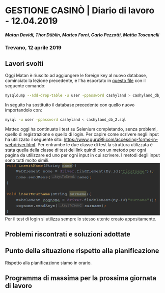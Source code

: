 # GESTIONE CASINÒ | Diario di lavoro - 12.04.2019
##### Matan Davidi, Thor Düblin, Matteo Forni, Carlo Pezzotti, Mattia Toscanelli
### Trevano, 12 aprile 2019

## Lavori svolti
Oggi Matan è riuscito ad aggiungere le foreign key al nuovo database, cominciato la lezione precedente, e l'ha esportato in [questo file](../code/sql/DB/cashyland_db_2.sql) con il seguente comando:
```bash
mysqldump --add-drop-table -u user -ppassword cashyland > cashyland_db_2.sql
```
In seguito ha sostituito il database precedente con quello nuovo importandolo con:
```bash
mysql -u user -ppassword cashyland < cashyland_db_2.sql
```

Matteo oggi ha continuato i test su Selenium completando, senza problemi, quello di registrazione e quello di login. Per capire come scrivere negli input ha utilizzato il seguente sito: https://www.guru99.com/accessing-forms-in-webdriver.html.
Per entrambe le due classe di test la struttura utilizzata è stata quella della classe di test dei link quindi con un metodo per ogni pagina da utilizzare ed uno per ogni input in cui scrivere. I metodi degli input sono tutti molto simili.
![Metodi Input Selenium](../media/metodiInput.png)
Per il test di login si utilizza sempre lo stesso utente creato appositamente.

##  Problemi riscontrati e soluzioni adottate


##  Punto della situazione rispetto alla pianificazione
Rispetto alla pianificazione siamo in orario.

## Programma di massima per la prossima giornata di lavoro
